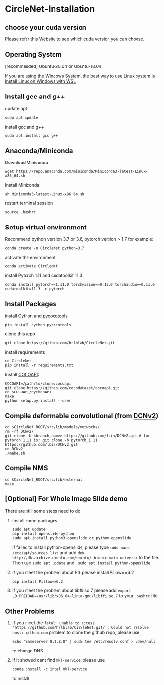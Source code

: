 # CircleNet-Installation

## choose your cuda version
Please refer this [Website](https://arnon.dk/matching-sm-architectures-arch-and-gencode-for-various-nvidia-cards/) to see which cuda version you can choose.

## Operating System
[recommended] Ubuntu-20.04 or Ubuntu-18.04.

If you are using the Windows System, the best way to use Linux system is [Install Linux on Windows with WSL](https://learn.microsoft.com/en-us/windows/wsl/install)

## Install gcc and g++
update apt 
~~~
sudo apt update
~~~
install gcc and g++
~~~
sudo apt install gcc g++
~~~

## Anaconda/Miniconda 
Download Miniconda
~~~
wget https://repo.anaconda.com/miniconda/Miniconda3-latest-Linux-x86_64.sh
~~~
Install Miniconda
~~~
sh Miniconda3-latest-Linux-x86_64.sh
~~~
restart terminal session
~~~
source .bashrc
~~~

## Setup virtual environment
Recommend python version 3.7 or 3.6,  pytorch version > 1.7
for example:
~~~
conda create -n CircleNet python=3.7
~~~
activate the environment
~~~
conda activate CircleNet
~~~
install Pytorch 1.11 and cudatoolkit 11.3
~~~
conda install pytorch==1.11.0 torchvision==0.12.0 torchaudio==0.11.0 cudatoolkit=11.3 -c pytorch
~~~

## Install Packages
install Cython and pycocotools
~~~
pip install cython pycocotools
~~~
clone this repo
~~~
git clone https://github.com/hrlblab/CircleNet.git
~~~
install requirements
~~~
cd CircleNet
pip install -r requirements.txt
~~~
Install [COCOAPI](https://github.com/cocodataset/cocoapi):
~~~
COCOAPI=/path/to/clone/cocoapi
git clone https://github.com/cocodataset/cocoapi.git 
cd $COCOAPI/PythonAPI
make
python setup.py install --user
~~~

## Compile deformable convolutional (from [DCNv2](https://github.com/lbin/DCNv2/tree/pytorch_1.11))
~~~
cd $CircleNet_ROOT/src/lib/models/networks/
rm -rf DCNv2/
git clone -b <branch_name> https://github.com/lbin/DCNv2.git # for pytorch 1.11 is: git clone -b pytorch_1.11 https://github.com/lbin/DCNv2.git
cd DCNv2
./make.sh
~~~

## Compile NMS
~~~
cd $CircleNet_ROOT/src/lib/external
make
~~~

## [Optional] For Whole Image Slide demo
There are still some steps need to do
1. install some packages
   ~~~
   sudo apt update
   pip install openslide-python
   sudo apt install python3-openslide or python-openslide
   ~~~
   if failed to install python-openslide, please tyoe ```sudo nano /etc/apt/sources.list``` and add ```deb http://dk.archive.ubuntu.com/ubuntu/ bionic main universe``` to the file. Then use ```sudo apt update``` and ``` sudo apt install python-openslide```

2. if you meet the problem about PIL
   please install Pillow==6.2
   ~~~
   pip install Pillow==6.2
   ~~~

3. if you meet the problem about libffi.so.7
   please add ```export LD_PRELOAD=/usr/lib/x86_64-linux-gnu/libffi.so.7``` to your ```.bashrc``` file


## Other Problems
1. If you meet the ```fatal: unable to access 'https://github.com/hrlblab/CircleNet.git/': Could not resolve host: github.com``` problem to clone the github repo, please use
   ~~~
   echo "nameserver 8.8.8.8" | sudo tee /etc/resolv.conf > /dev/null
   ~~~
   to change DNS.

2. if it showed cant find ```mkl-service```, please use
   ~~~
   conda install -c intel mkl-service
   ~~~
   to install 



